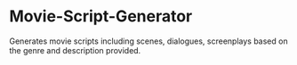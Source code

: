 # Movie-Script-Generator
Generates movie scripts including scenes, dialogues, screenplays based on the genre and description provided.

